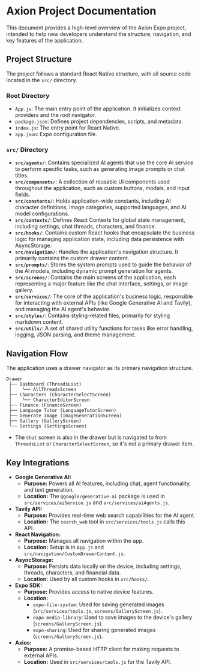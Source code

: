 # Axion Project Documentation

This document provides a high-level overview of the Axion Expo project, intended to help new developers understand the structure, navigation, and key features of the application.

## Project Structure

The project follows a standard React Native structure, with all source code located in the `src/` directory.

### Root Directory

-   `App.js`: The main entry point of the application. It initializes context providers and the root navigator.
-   `package.json`: Defines project dependencies, scripts, and metadata.
-   `index.js`: The entry point for React Native.
-   `app.json`: Expo configuration file.

### `src/` Directory

-   **`src/agents/`**: Contains specialized AI agents that use the core AI service to perform specific tasks, such as generating image prompts or chat titles.
-   **`src/components/`**: A collection of reusable UI components used throughout the application, such as custom buttons, modals, and input fields.
-   **`src/constants/`**: Holds application-wide constants, including AI character definitions, image categories, supported languages, and AI model configurations.
-   **`src/contexts/`**: Defines React Contexts for global state management, including settings, chat threads, characters, and finance.
-   **`src/hooks/`**: Contains custom React hooks that encapsulate the business logic for managing application state, including data persistence with AsyncStorage.
-   **`src/navigation/`**: Handles the application's navigation structure. It primarily contains the custom drawer content.
-   **`src/prompts/`**: Stores the system prompts used to guide the behavior of the AI models, including dynamic prompt generation for agents.
-   **`src/screens/`**: Contains the main screens of the application, each representing a major feature like the chat interface, settings, or image gallery.
-   **`src/services/`**: The core of the application's business logic, responsible for interacting with external APIs (like Google Generative AI and Tavily), and managing the AI agent's behavior.
-   **`src/styles/`**: Contains styling-related files, primarily for styling markdown content.
-   **`src/utils/`**: A set of shared utility functions for tasks like error handling, logging, JSON parsing, and theme management.

## Navigation Flow

The application uses a drawer navigator as its primary navigation structure.

```
Drawer
 ├── Dashboard (ThreadsList)
 │    └── AllThreadsScreen
 ├── Characters (CharacterSelectScreen)
 │    └── CharacterEditorScreen
 ├── Finance (FinanceScreen)
 ├── Language Tutor (LanguageTutorScreen)
 ├── Generate Image (ImageGenerationScreen)
 ├── Gallery (GalleryScreen)
 └── Settings (SettingsScreen)
```
- The `Chat` screen is also in the drawer but is navigated to from `ThreadsList` or `CharacterSelectScreen`, so it's not a primary drawer item.

## Key Integrations

-   **Google Generative AI:**
    -   **Purpose:** Powers all AI features, including chat, agent functionality, and text generation.
    -   **Location:** The `@google/generative-ai` package is used in `src/services/aiService.js` and `src/services/aiAgents.js`.
-   **Tavily API:**
    -   **Purpose:** Provides real-time web search capabilities for the AI agent.
    -   **Location:** The `search_web` tool in `src/services/tools.js` calls this API.
-   **React Navigation:**
    -   **Purpose:** Manages all navigation within the app.
    -   **Location:** Setup is in `App.js` and `src/navigation/CustomDrawerContent.js`.
-   **AsyncStorage:**
    -   **Purpose:** Persists data locally on the device, including settings, threads, characters, and financial data.
    -   **Location:** Used by all custom hooks in `src/hooks/`.
-   **Expo SDK:**
    -   **Purpose:** Provides access to native device features.
    -   **Location:**
        -   `expo-file-system`: Used for saving generated images (`src/services/tools.js`, `screens/GalleryScreen.js`).
        -   `expo-media-library`: Used to save images to the device's gallery (`screens/GalleryScreen.js`).
        -   `expo-sharing`: Used for sharing generated images (`screens/GalleryScreen.js`).
-   **Axios:**
    -   **Purpose:** A promise-based HTTP client for making requests to external APIs.
    -   **Location:** Used in `src/services/tools.js` for the Tavily API.
